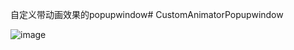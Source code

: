 自定义带动画效果的popupwindow# CustomAnimatorPopupwindow  

![image](https://github.com/ZheMingZi/CustomAnimatorPopupwindow/blob/master/app/src/main/res/raw/Gif_20160720_130841.gif)
